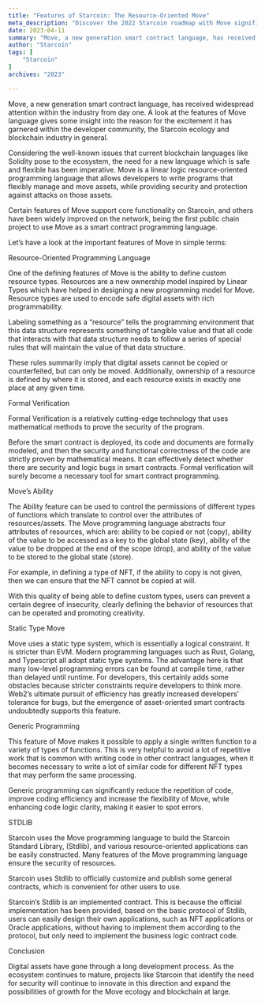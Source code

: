 ```yaml
---
title: "Features of Starcoin: The Resource-Oriented Move"
meta_description: "Discover the 2022 Starcoin roadmap with Move significant milestones and advancements achieved throughout the year."
date: 2023-04-11
summary: "Move, a new generation smart contract language, has received widespread attention within the industry from day one. ..."
author: "Starcoin"
tags: [
    "Starcoin"
]
archives: "2023"

---
```


Move, a new generation smart contract language, has received widespread attention within the industry from day one. A look at the features of Move language gives some insight into the reason for the excitement it has garnered within the developer community, the Starcoin ecology and blockchain industry in general.

Considering the well-known issues that current blockchain languages like Solidity pose to the ecosystem, the need for a new language which is safe and flexible has been imperative. Move is a linear logic resource-oriented programming language that allows developers to write programs that flexibly manage and move assets, while providing security and protection against attacks on those assets.

Certain features of Move support core functionality on Starcoin, and others have been widely improved on the network, being the first public chain project to use Move as a smart contract programming language.

Let’s have a look at the important features of Move in simple terms:

Resource-Oriented Programming Language

One of the defining features of Move is the ability to define custom resource types. Resources are a new ownership model inspired by Linear Types which have helped in designing a new programming model for Move. Resource types are used to encode safe digital assets with rich programmability.

Labeling something as a “resource” tells the programming environment that this data structure represents something of tangible value and that all code that interacts with that data structure needs to follow a series of special rules that will maintain the value of that data structure.

These rules summarily imply that digital assets cannot be copied or counterfeited, but can only be moved. Additionally, ownership of a resource is defined by where it is stored, and each resource exists in exactly one place at any given time.

Formal Verification

Formal Verification is a relatively cutting-edge technology that uses mathematical methods to prove the security of the program.

Before the smart contract is deployed, its code and documents are formally modeled, and then the security and functional correctness of the code are strictly proven by mathematical means. It can effectively detect whether there are security and logic bugs in smart contracts. Formal verification will surely become a necessary tool for smart contract programming.

Move’s Ability

The Ability feature can be used to control the permissions of different types of functions which translate to control over the attributes of resources/assets. The Move programming language abstracts four attributes of resources, which are: ability to be copied or not (copy), ability of the value to be accessed as a key to the global state (key), ability of the value to be dropped at the end of the scope (drop), and ability of the value to be stored to the global state (store).

For example, in defining a type of NFT, if the ability to copy is not given, then we can ensure that the NFT cannot be copied at will.

With this quality of being able to define custom types, users can prevent a certain degree of insecurity, clearly defining the behavior of resources that can be operated and promoting creativity.

Static Type Move

Move uses a static type system, which is essentially a logical constraint. It is stricter than EVM. Modern programming languages such as Rust, Golang, and Typescript all adopt static type systems. The advantage here is that many low-level programming errors can be found at compile time, rather than delayed until runtime. For developers, this certainly adds some obstacles because stricter constraints require developers to think more. Web2’s ultimate pursuit of efficiency has greatly increased developers’ tolerance for bugs, but the emergence of asset-oriented smart contracts undoubtedly supports this feature.

Generic Programming

This feature of Move makes it possible to apply a single written function to a variety of types of functions. This is very helpful to avoid a lot of repetitive work that is common with writing code in other contract languages, when it becomes necessary to write a lot of similar code for different NFT types that may perform the same processing.

Generic programming can significantly reduce the repetition of code, improve coding efficiency and increase the flexibility of Move, while enhancing code logic clarity, making it easier to spot errors.

STDLIB

Starcoin uses the Move programming language to build the Starcoin Standard Library, (Stdlib), and various resource-oriented applications can be easily constructed. Many features of the Move programming language ensure the security of resources.

Starcoin uses Stdlib to officially customize and publish some general contracts, which is convenient for other users to use.

Starcoin’s Stdlib is an implemented contract. This is because the official implementation has been provided, based on the basic protocol of Stdlib, users can easily design their own applications, such as NFT applications or Oracle applications, without having to implement them according to the protocol, but only need to implement the business logic contract code.

Conclusion

Digital assets have gone through a long development process. As the ecosystem continues to mature, projects like Starcoin that identify the need for security will continue to innovate in this direction and expand the possibilities of growth for the Move ecology and blockchain at large.

